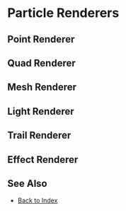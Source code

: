 # Particle Renderers

<!-- PAGE IS TODO -->

## Point Renderer

## Quad Renderer

## Mesh Renderer

## Light Renderer

## Trail Renderer

## Effect Renderer

## See Also

* [Back to Index](../../index.md)
